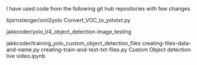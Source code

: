 I have used code from the following git hub repositories with few changes 


bjornstenger/xml2yolo
Convert_VOC_to_yolotxt.py  

jakkcoder/yolo_V4_object_detection
image_testing  

jakkcoder/training_yolo_custom_object_detection_files
creating-files-data-and-name.py
creating-train-and-test-txt-files.py
Custom Object detection live video.ipynb
